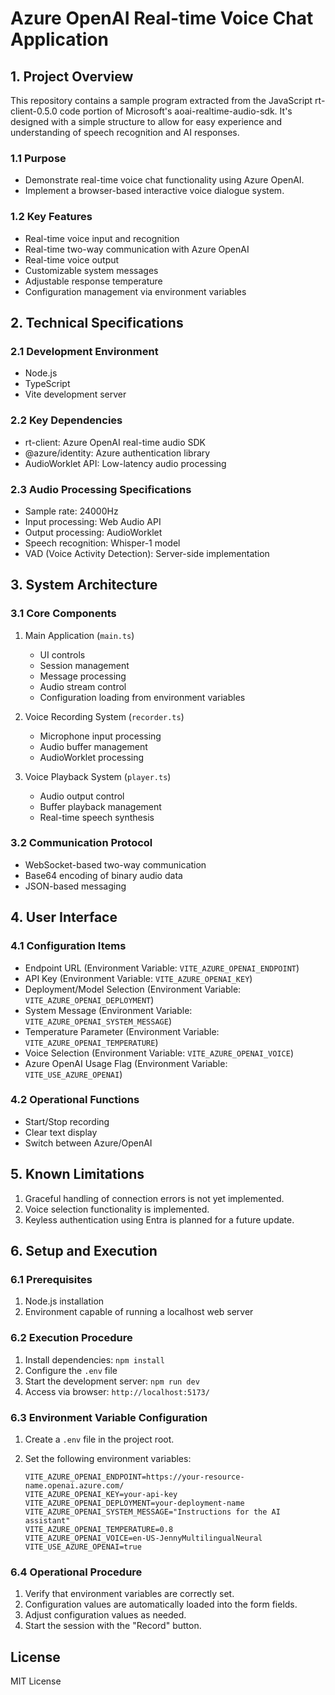 # Azure OpenAI Real-time Voice Chat Application

## 1. Project Overview
This repository contains a sample program extracted from the JavaScript rt-client-0.5.0 code portion of Microsoft's aoai-realtime-audio-sdk.
It's designed with a simple structure to allow for easy experience and understanding of speech recognition and AI responses.

### 1.1 Purpose

- Demonstrate real-time voice chat functionality using Azure OpenAI.
- Implement a browser-based interactive voice dialogue system.

### 1.2 Key Features

- Real-time voice input and recognition
- Real-time two-way communication with Azure OpenAI
- Real-time voice output
- Customizable system messages
- Adjustable response temperature
- Configuration management via environment variables


## 2. Technical Specifications

### 2.1 Development Environment

- Node.js
- TypeScript
- Vite development server

### 2.2 Key Dependencies

- rt-client: Azure OpenAI real-time audio SDK
- @azure/identity: Azure authentication library
- AudioWorklet API: Low-latency audio processing

### 2.3 Audio Processing Specifications

- Sample rate: 24000Hz
- Input processing: Web Audio API
- Output processing: AudioWorklet
- Speech recognition: Whisper-1 model
- VAD (Voice Activity Detection): Server-side implementation


## 3. System Architecture

### 3.1 Core Components

1. Main Application (`main.ts`)
   - UI controls
   - Session management
   - Message processing
   - Audio stream control
   - Configuration loading from environment variables

2. Voice Recording System (`recorder.ts`)
   - Microphone input processing
   - Audio buffer management
   - AudioWorklet processing

3. Voice Playback System (`player.ts`)
   - Audio output control
   - Buffer playback management
   - Real-time speech synthesis

### 3.2 Communication Protocol

- WebSocket-based two-way communication
- Base64 encoding of binary audio data
- JSON-based messaging


## 4. User Interface

### 4.1 Configuration Items

- Endpoint URL (Environment Variable: `VITE_AZURE_OPENAI_ENDPOINT`)
- API Key (Environment Variable: `VITE_AZURE_OPENAI_KEY`)
- Deployment/Model Selection (Environment Variable: `VITE_AZURE_OPENAI_DEPLOYMENT`)
- System Message (Environment Variable: `VITE_AZURE_OPENAI_SYSTEM_MESSAGE`)
- Temperature Parameter (Environment Variable: `VITE_AZURE_OPENAI_TEMPERATURE`)
- Voice Selection (Environment Variable: `VITE_AZURE_OPENAI_VOICE`)
- Azure OpenAI Usage Flag (Environment Variable: `VITE_USE_AZURE_OPENAI`)

### 4.2 Operational Functions

- Start/Stop recording
- Clear text display
- Switch between Azure/OpenAI


## 5. Known Limitations

1. Graceful handling of connection errors is not yet implemented.
2. Voice selection functionality is implemented.
3. Keyless authentication using Entra is planned for a future update.


## 6. Setup and Execution

### 6.1 Prerequisites

1. Node.js installation
2. Environment capable of running a localhost web server

### 6.2 Execution Procedure

1. Install dependencies: `npm install`
2. Configure the `.env` file
3. Start the development server: `npm run dev`
4. Access via browser: `http://localhost:5173/`

### 6.3 Environment Variable Configuration

1. Create a `.env` file in the project root.
2. Set the following environment variables:

   ```
   VITE_AZURE_OPENAI_ENDPOINT=https://your-resource-name.openai.azure.com/
   VITE_AZURE_OPENAI_KEY=your-api-key
   VITE_AZURE_OPENAI_DEPLOYMENT=your-deployment-name
   VITE_AZURE_OPENAI_SYSTEM_MESSAGE="Instructions for the AI assistant"
   VITE_AZURE_OPENAI_TEMPERATURE=0.8
   VITE_AZURE_OPENAI_VOICE=en-US-JennyMultilingualNeural
   VITE_USE_AZURE_OPENAI=true
   ```

### 6.4 Operational Procedure

1. Verify that environment variables are correctly set.
2. Configuration values are automatically loaded into the form fields.
3. Adjust configuration values as needed.
4. Start the session with the "Record" button.


## License

MIT License
